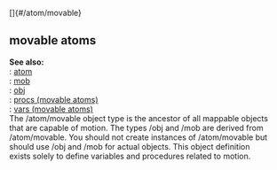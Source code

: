 []{#/atom/movable}    
## movable atoms    
**See also:**    
:   [atom](/ref/atom/atom.md)    
:   [mob](/ref/mob/mob.md)    
:   [obj](/ref/obj/obj.md)    
:   [procs (movable atoms)](/ref/atom/movable/proc/proc.md)    
:   [vars (movable atoms)](/ref/atom/movable/var/var.md)    
The /atom/movable object type is the ancestor of all mappable objects    
that are capable of motion. The types /obj and /mob are derived from    
/atom/movable. You should not create instances of /atom/movable but    
should use /obj and /mob for actual objects. This object definition    
exists solely to define variables and procedures related to motion.  
